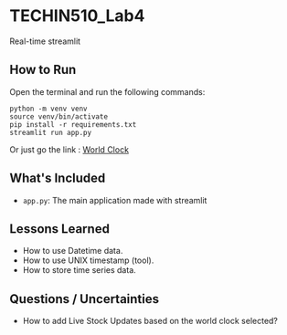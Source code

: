 # TECHIN510_Lab4
Real-time streamlit

## How to Run
Open the terminal and run the following commands:

```
python -m venv venv
source venv/bin/activate
pip install -r requirements.txt
streamlit run app.py
```
Or just go the link : [World Clock](techin510lab4.azurewebsites.net)

## What's Included

- `app.py`: The main application made with streamlit

## Lessons Learned

- How to use Datetime data.
- How to use UNIX timestamp (tool).
- How to store time series data.

## Questions / Uncertainties

- How to add Live Stock Updates based on the world clock selected?
